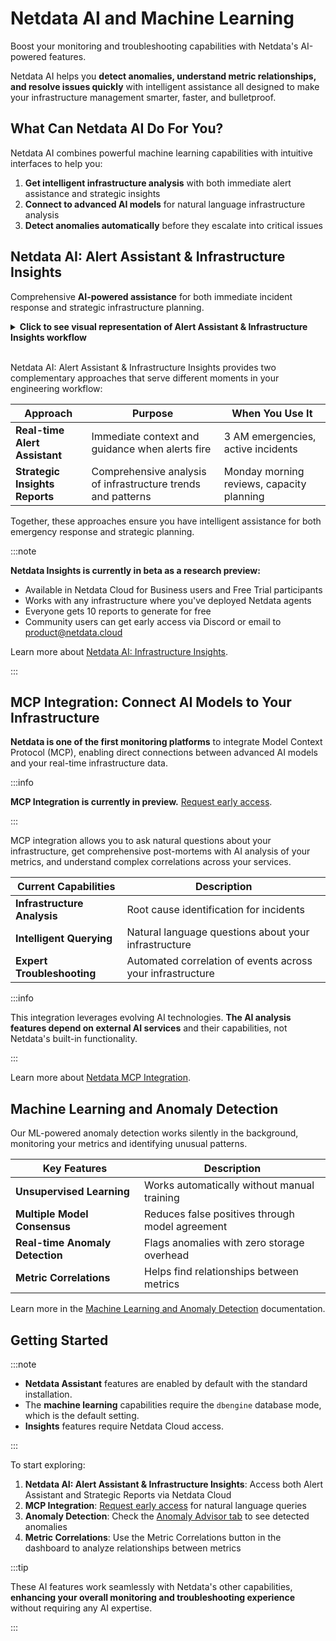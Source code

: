 # Netdata AI and Machine Learning

Boost your monitoring and troubleshooting capabilities with Netdata's AI-powered features.

Netdata AI helps you **detect anomalies, understand metric relationships, and resolve issues quickly** with intelligent assistance all designed to make your infrastructure management smarter, faster, and bulletproof.

## What Can Netdata AI Do For You?

Netdata AI combines powerful machine learning capabilities with intuitive interfaces to help you:

1. **Get intelligent infrastructure analysis** with both immediate alert assistance and strategic insights
2. **Connect to advanced AI models** for natural language infrastructure analysis
3. **Detect anomalies automatically** before they escalate into critical issues

## Netdata AI: Alert Assistant & Infrastructure Insights

Comprehensive **AI-powered assistance** for both immediate incident response and strategic infrastructure planning.

<details>
<summary><strong>Click to see visual representation of Alert Assistant & Infrastructure Insights workflow</strong></summary><br/>

```mermaid
flowchart TD
    A("Infrastructure Issue Occurs")
    
    B("Real-time Alert Assistant")
    C("Strategic Insights Reports")
    
    D("Immediate context<br/>⚡ Instant guidance")
    E("Comprehensive analysis<br/>📊 Strategic intelligence")
    
    F("3 AM Emergency<br/>Quick resolution")
    G("Monday Morning Review<br/>Long-term planning")
    
    A --> B
    A --> C
    B --> D
    C --> E
    D --> F
    E --> G
    
    %% Styling
    classDef problem fill:#ffeb3b,stroke:#333,stroke-width:2px
    classDef realtime fill:#42a5f5,stroke:#333,stroke-width:2px
    classDef strategic fill:#ff7043,stroke:#333,stroke-width:2px
    classDef outcome fill:#f5f5f5,stroke:#333,stroke-width:2px
    
    class A problem
    class B,D realtime
    class C,E strategic
    class F,G outcome
```

</details>

<br/>

Netdata AI: Alert Assistant & Infrastructure Insights provides two complementary approaches that serve different moments in your engineering workflow:

| Approach | Purpose | When You Use It |
|----------|---------|-----------------|
| **Real-time Alert Assistant** | Immediate context and guidance when alerts fire | 3 AM emergencies, active incidents |
| **Strategic Insights Reports** | Comprehensive analysis of infrastructure trends and patterns | Monday morning reviews, capacity planning |

Together, these approaches ensure you have intelligent assistance for both emergency response and strategic planning.

:::note

**Netdata Insights is currently in beta as a research preview:**

- Available in Netdata Cloud for Business users and Free Trial participants
- Works with any infrastructure where you've deployed Netdata agents
- Everyone gets 10 reports to generate for free
- Community users can get early access via Discord or email to product@netdata.cloud

Learn more about [Netdata AI: Infrastructure Insights](/docs/netdata-insights.md).

:::

## MCP Integration: Connect AI Models to Your Infrastructure

**Netdata is one of the first monitoring platforms** to integrate Model Context Protocol (MCP), enabling direct connections between advanced AI models and your real-time infrastructure data.

:::info

**MCP Integration is currently in preview.** [Request early access](https://b6yi53u6qjm.typeform.com/to/DQi5ibhE?typeform-source=www.netdata.cloud).

:::

MCP integration allows you to ask natural questions about your infrastructure, get comprehensive post-mortems with AI analysis of your metrics, and understand complex correlations across your services.

| **Current Capabilities** | Description |
|--------------------------|-------------|
| **Infrastructure Analysis** | Root cause identification for incidents |
| **Intelligent Querying** | Natural language questions about your infrastructure |
| **Expert Troubleshooting** | Automated correlation of events across your infrastructure |

:::info

This integration leverages evolving AI technologies. **The AI analysis features depend on external AI services** and their capabilities, not Netdata's built-in functionality.

:::

Learn more about [Netdata MCP Integration](/docs/netdata-mcp-integration.md).

## Machine Learning and Anomaly Detection

Our ML-powered anomaly detection works silently in the background, monitoring your metrics and identifying unusual patterns.

| **Key Features** | Description |
|------------------|-------------|
| **Unsupervised Learning** | Works automatically without manual training |
| **Multiple Model Consensus** | Reduces false positives through model agreement |
| **Real-time Anomaly Detection** | Flags anomalies with zero storage overhead |
| **Metric Correlations** | Helps find relationships between metrics |

Learn more in the [Machine Learning and Anomaly Detection](/src/ml/README.md) documentation.

## Getting Started

:::note

- **Netdata Assistant** features are enabled by default with the standard installation. 
- The **machine learning** capabilities require the `dbengine` database mode, which is the default setting. 
- **Insights** features require Netdata Cloud access.

:::

To start exploring:

1. **Netdata AI: Alert Assistant & Infrastructure Insights**: Access both Alert Assistant and Strategic Reports via Netdata Cloud
2. **MCP Integration**: [Request early access](https://b6yi53u6qjm.typeform.com/to/DQi5ibhE?typeform-source=www.netdata.cloud) for natural language queries
3. **Anomaly Detection**: Check the [Anomaly Advisor tab](/docs/dashboards-and-charts/anomaly-advisor-tab.md) to see detected anomalies
4. **Metric Correlations**: Use the Metric Correlations button in the dashboard to analyze relationships between metrics

:::tip

These AI features work seamlessly with Netdata's other capabilities, **enhancing your overall monitoring and troubleshooting experience** without requiring any AI expertise.

:::